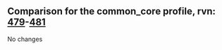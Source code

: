 ## Comparison for the common_core profile, rvn: [479](https://github.com/PRO100KatYT/FortniteProfileRevisions/tree/main/profiles/common_core/479%20common_core.json)-[481](https://github.com/PRO100KatYT/FortniteProfileRevisions/tree/main/profiles/common_core/481%20common_core.json)

No changes
